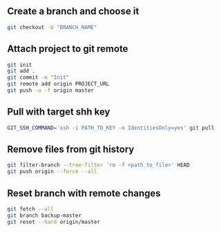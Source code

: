 ## Create a branch and choose it
```bash
git checkout -b "BRANCH_NAME"
```

## Attach project to git remote
```bash
git init
git add .
git commit -m "Init"
git remote add origin PROJECT_URL
git push -u -f origin master
```

## Pull with target shh key
```bash
GIT_SSH_COMMAND='ssh -i PATH_TO_KEY -o IdentitiesOnly=yes' git pull
```

## Remove files from git history
```bash
git filter-branch --tree-filter 'rm -f <path_to_file>' HEAD
git push origin --force --all
```

## Reset branch with remote changes
```bash
git fetch --all
git branch backup-master
git reset --hard origin/master
```
